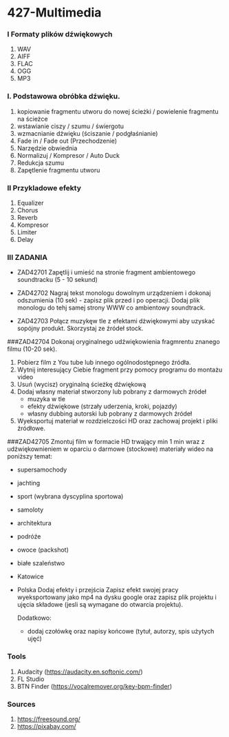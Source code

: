 # 427-Multimedia

### I Formaty plików dźwiękowych

1. WAV
2. AIFF
3. FLAC
4. OGG
5. MP3

### I. Podstawowa obróbka dźwięku.

1. kopiowanie fragmentu utworu do nowej ścieżki / powielenie fragmentu na ścieżce
2. wstawianie ciszy / szumu / świergotu
3. wzmacnianie dźwięku (ściszanie / podgłaśnianie)
4. Fade in / Fade out (Przechodzenie)
5. Narzędzie obwiednia
6. Normalizuj / Kompresor / Auto Duck
7. Redukcja szumu
8. Zapętlenie fragmentu utworu

### II Przykladowe efekty

1. Equalizer
2. Chorus
3. Reverb
4. Kompresor
5. Limiter
6. Delay


### III ZADANIA

- ZAD42701
Zapętlij i umieść na stronie fragment ambientowego soundtracku (5 - 10 sekund)

- ZAD42702
Nagraj tekst monologu dowolnym urządzeniem i dokonaj odszumienia (10 sek) - zapisz plik przed i po operacji. Dodaj plik monologu do tehj samej strony WWW co ambientowy soundtrack.

- ZAD42703
Połącz muzykęw tle z efektami dżwiękowymi aby uzyskać sopójny produkt. Skorzystaj ze źródeł stock.

###ZAD42704
Dokonaj oryginalnego udźwiękowienia fragmrentu znanego filmu (10-20 sek). 
1. Pobierz film z You tube lub innego ogólnodostępnego źródła.
2. Wytnij interesujący Ciebie fragment przy pomocy programu do montażu video
3. Usuń (wycisz) oryginalną ścieżkę dźwiękową
4. Dodaj własny materiał stworzony lub pobrany z darmowych źródeł
   - muzyka w tle
   - efekty dźwiękowe (strzały uderzenia, kroki, pojazdy)
   - własny dubbing autorski lub pobrany z darmowych źródeł
5. Wyeksportuj materiał w rozdzielczości HD oraz zachowaj projekt i pliki źródłowe.

###ZAD42705
Zmontuj film w formacie HD trwający min 1 min wraz z udźwiękownieniem w oparciu o darmowe (stockowe) materiały wideo na poniższy temat:
   - supersamochody
   - jachting
   - sport (wybrana dyscyplina sportowa)
   - samoloty
   - architektura
   - podróźe
   - owoce (packshot)
   - białe szaleństwo
   - Katowice
   - Polska
Dodaj efekty i przejścia
Zapisz efekt swojej pracy wyeksportowany jako mp4 na dysku google oraz zapisz plik projektu i ujęcia składowe (jesli są wymagane do otwarcia projektu).

     Dodatkowo:
     - dodaj czołówkę oraz napisy końcowe (tytuł, autorzy, spis użytych ujęć)


### Tools
1. Audacity (https://audacity.en.softonic.com/)
2. FL Studio
3. BTN Finder (https://vocalremover.org/key-bpm-finder)

### Sources
1. https://freesound.org/
2. https://pixabay.com/
